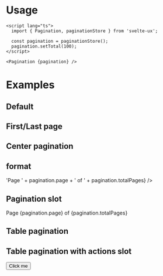 <script lang="ts">
	import { Button, Pagination } from 'svelte-ux';
	import { paginationStore } from '@layerstack/svelte-stores';

	import Preview from '$lib/components/Preview.svelte';

	const pagination = paginationStore();
	pagination.setTotal(100);
</script>

<h1>Usage</h1>

```svelte
<script lang="ts">
  import { Pagination, paginationStore } from 'svelte-ux';

  const pagination = paginationStore();
  pagination.setTotal(100);
</script>

<Pagination {pagination} />
```

<h1>Examples</h1>

<h2>Default</h2>

<Preview>
	<Pagination {pagination} />
</Preview>

<h2>First/Last page</h2>

<Preview>
	<Pagination {pagination} show={['firstPage', 'prevPage', 'pagination', 'nextPage', 'lastPage']} />
</Preview>

<h2>Center pagination</h2>

<Preview>
	<Pagination {pagination} show={['firstPage', 'prevPage', 'pagination', 'nextPage', 'lastPage']} classes={{ pagination: 'flex-1 text-center' }} />
</Preview>

<h2>format</h2>

<Preview>
	<Pagination {pagination} show={['firstPage', 'prevPage', 'pagination', 'nextPage', 'lastPage']} classes={{ pagination: 'flex-1 text-center' }} format={pagination => 'Page ' + pagination.page + ' of ' + pagination.totalPages} />
</Preview>

<h2>Pagination slot</h2>

<Preview>
	<Pagination {pagination} show={['firstPage', 'prevPage', 'pagination', 'nextPage', 'lastPage']}>
		<div slot="pagination" class="text-sm flex-1 text-center" let:pagination>
			Page {pagination.page} of {pagination.totalPages}
		</div>
	</Pagination>
</Preview>

<h2>Table pagination</h2>

<Preview>
	<Pagination {pagination} show={['perPage', 'pagination', 'prevPage', 'nextPage']} classes={{ perPage: 'flex-1 text-right', pagination: 'px-8' }} />
</Preview>

<h2>Table pagination with actions slot</h2>

<Preview>
	<Pagination {pagination} show={['actions', 'perPage', 'pagination', 'prevPage', 'nextPage']} classes={{ perPage: 'flex-1 text-right', pagination: 'px-8' }}>
		<div slot="actions">
			<Button variant="fill" color="primary">Click me</Button>
		</div>
	</Pagination>
</Preview>
